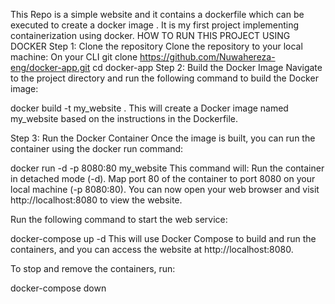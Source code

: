 This Repo is a simple website and it contains a dockerfile which can be executed to create a docker image .
It is my first project implementing containerization using docker.
HOW TO RUN THIS PROJECT USING DOCKER
Step 1: Clone the repository
Clone the repository to your local machine:
On your CLI
git clone https://github.com/Nuwahereza-eng/docker-app.git
cd docker-app
Step 2: Build the Docker Image
Navigate to the project directory and run the following command to build the Docker image:

docker build -t my_website .
This will create a Docker image named my_website based on the instructions in the Dockerfile.

Step 3: Run the Docker Container
Once the image is built, you can run the container using the docker run command:

docker run -d -p 8080:80 my_website
This command will:
Run the container in detached mode (-d).
Map port 80 of the container to port 8080 on your local machine (-p 8080:80).
You can now open your web browser and visit http://localhost:8080 to view the website.

Run the following command to start the web service:

docker-compose up -d
This will use Docker Compose to build and run the containers, and you can access the website at http://localhost:8080.

To stop and remove the containers, run:

docker-compose down

